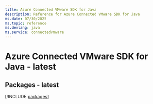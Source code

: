 ```yaml
---
title: Azure Connected VMware SDK for Java
description: Reference for Azure Connected VMware SDK for Java
ms.date: 07/30/2025
ms.topic: reference
ms.devlang: java
ms.service: connectedvmware
---
```

# Azure Connected VMware SDK for Java - latest
## Packages - latest
[!INCLUDE [packages](connected-vmware-index.md)]